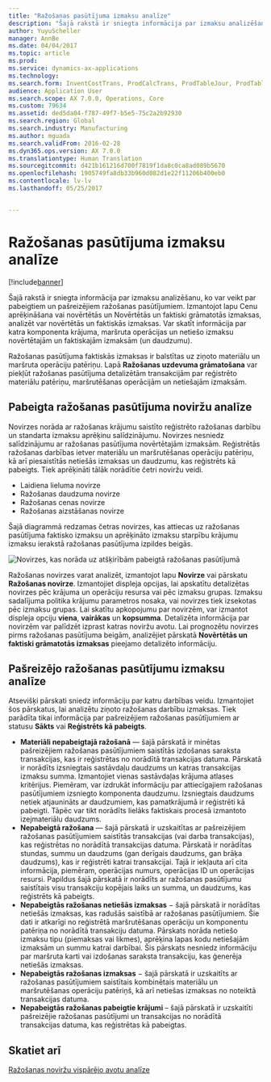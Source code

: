 ```yaml
---
title: "Ražošanas pasūtījuma izmaksu analīze"
description: "Šajā rakstā ir sniegta informācija par izmaksu analizēšanu, ko var veikt par pabeigtiem un pašreizējiem ražošanas pasūtījumiem. Izmantojot lapu Cenu aprēķināšana vai novērtētās un Novērtētās un faktiski grāmatotās izmaksas, analizēt var novērtētās un faktiskās izmaksas. Var skatīt informācija par katra komponenta krājuma, maršruta operācijas un netiešo izmaksu novērtētajām un faktiskajām izmaksām (un daudzumu)."
author: YuyuScheller
manager: AnnBe
ms.date: 04/04/2017
ms.topic: article
ms.prod: 
ms.service: dynamics-ax-applications
ms.technology: 
ms.search.form: InventCostTrans, ProdCalcTrans, ProdTableJour, ProdTableListPage
audience: Application User
ms.search.scope: AX 7.0.0, Operations, Core
ms.custom: 79634
ms.assetid: ded5da04-f787-49f7-b5e5-75c2a2b92930
ms.search.region: Global
ms.search.industry: Manufacturing
ms.author: mguada
ms.search.validFrom: 2016-02-28
ms.dyn365.ops.version: AX 7.0.0
ms.translationtype: Human Translation
ms.sourcegitcommit: d421b161216d700f7819f1da8c0ca8ad089b5670
ms.openlocfilehash: 1905749fa8db33b960d082d1e22f11206b400eb0
ms.contentlocale: lv-lv
ms.lasthandoff: 05/25/2017


---
```


# <a name="production-order-cost-analysis"></a>Ražošanas pasūtījuma izmaksu analīze

[!include[banner](../includes/banner.md)]


Šajā rakstā ir sniegta informācija par izmaksu analizēšanu, ko var veikt par pabeigtiem un pašreizējiem ražošanas pasūtījumiem. Izmantojot lapu Cenu aprēķināšana vai novērtētās un Novērtētās un faktiski grāmatotās izmaksas, analizēt var novērtētās un faktiskās izmaksas. Var skatīt informācija par katra komponenta krājuma, maršruta operācijas un netiešo izmaksu novērtētajām un faktiskajām izmaksām (un daudzumu).

Ražošanas pasūtījuma faktiskās izmaksas ir balstītas uz ziņoto materiālu un maršruta operāciju patēriņu. Lapā **Ražošanas uzdevuma grāmatošana** var piekļūt ražošanas pasūtījuma detalizētām transakcijām par reģistrēto materiālu patēriņu, maršrutēšanas operācijām un netiešajām izmaksām.

## <a name="variance-analysis-for-a-completed-production-order"></a>Pabeigta ražošanas pasūtījuma noviržu analīze
Novirzes norāda ar ražošanas krājumu saistīto reģistrēto ražošanas darbību un standarta izmaksu aprēķinu salīdzinājumu. Novirzes nesniedz salīdzinājumu ar ražošanas pasūtījuma novērtētajām izmaksām. Reģistrētās ražošanas darbības ietver materiālu un maršrutēšanas operāciju patēriņu, kā arī piesaistītās netiešās izmaksas un daudzumu, kas reģistrēts kā pabeigts. Tiek aprēķināti tālāk norādītie četri noviržu veidi.

-   Laidiena lieluma novirze
-   Ražošanas daudzuma novirze
-   Ražošanas cenas novirze
-   Ražošanas aizstāšanas novirze

Šajā diagrammā redzamas četras novirzes, kas attiecas uz ražošanas pasūtījuma faktisko izmaksu un aprēķināto izmaksu starpību krājumu izmaksu ierakstā ražošanas pasūtījuma izpildes beigās. 

![Novirzes, kas norāda uz atšķirībām pabeigtā ražošanas pasūtījumā](./media/control.jpg) 

Ražošanas novirzes varat analizēt, izmantojot lapu **Novirze** vai pārskatu **Ražošanas novirze**. Izmantojiet displeja opcijas, lai apskatītu detalizētas novirzes pēc krājuma un operāciju resursa vai pēc izmaksu grupas. Izmaksu sadalījuma politika krājumu parametros nosaka, vai novirzes tiek izsekotas pēc izmaksu grupas. Lai skatītu apkopojumu par novirzēm, var izmantot displeja opciju **viena**, **vairākas** un **kopsumma**. Detalizēta informācija par novirzēm var palīdzēt izprast katras noviržu avotu. Lai prognozētu novirzes pirms ražošanas pasūtījuma beigām, analizējiet pārskatā **Novērtētās un faktiski grāmatotās izmaksas** pieejamo detalizēto informāciju.

## <a name="cost-analysis-for-current-production-orders"></a>Pašreizējo ražošanas pasūtījumu izmaksu analīze
Atsevišķi pārskati sniedz informāciju par katru darbības veidu. Izmantojiet šos pārskatus, lai analizētu ziņoto ražošanas darbību izmaksas. Tiek parādīta tikai informācija par pašreizējiem ražošanas pasūtījumiem ar statusu **Sākts** vai **Reģistrēts kā pabeigts**.

-   **Materiāli nepabeigtajā ražošanā** — šajā pārskatā ir minētas pašreizējiem ražošanas pasūtījumiem saistītās izdošanas saraksta transakcijas, kas ir reģistrētas no norādītā transakcijas datuma. Pārskatā ir norādīts izsniegtais sastāvdaļu daudzums un katras transakcijas izmaksu summa. Izmantojiet vienas sastāvdaļas krājuma atlases kritērijus. Piemēram, var izdrukāt informāciju par attiecīgajiem ražošanas pasūtījumiem izsniegto komponenta daudzumu. Izsniegtais daudzums netiek atjaunināts ar daudzumiem, kas pamatkrājumā ir reģistrēti kā pabeigti. Tāpēc var tikt norādīts lielāks faktiskais procesā izmantoto izejmateriālu daudzums.
-   **Nepabeigtā ražošana** — šajā pārskatā ir uzskaitītas ar pašreizējiem ražošanas pasūtījumiem saistītās transakcijas (vai darba transakcijas), kas reģistrētas no norādītā transakcijas datuma. Pārskatā ir norādītas stundas, summu un daudzums (gan derīgais daudzums, gan brāķa daudzums), kas ir reģistrēti katrai transakcijai. Tajā ir iekļauta arī cita informācija, piemēram, operācijas numurs, operācijas ID un operācijas resursi. Papildus šajā pārskatā ir norādīts ar ražošanas pasūtījumu saistītais visu transakciju kopējais laiks un summa, un daudzums, kas reģistrēts kā pabeigts.
-   **Nepabeigtās ražošanas netiešās izmaksas** − šajā pārskatā ir norādītas netiešās izmaksas, kas radušās saistībā ar ražošanas pasūtījumiem. Šie dati ir atkarīgi no reģistrētā maršrutēšanas operāciju un komponentu patēriņa no norādītā transakciju datuma. Pārskats norāda netiešo izmaksu tipu (piemaksas vai likmes), aprēķina lapas kodu netiešajām izmaksām un summu katrai darbībai. Šis pārskats nesniedz informāciju par maršruta karti vai izdošanas saraksta transakciju, kas ģenerēja netiešās izmaksas.
-   **Nepabeigtās ražošanas izmaksas** − šajā pārskatā ir uzskaitīts ar ražošanas pasūtījumiem saistītais kombinētais materiālu un maršrutēšanas operāciju patēriņš, kā arī netiešas izmaksas no noteiktā transakcijas datuma.
-   **Nepabeigtās ražošanas pabeigtie krājumi** – šajā pārskatā ir uzskaitīti pašreizējie ražošanas pasūtījumi un transakcijas no norādītā transakcijas datuma, kas reģistrētas kā pabeigtas.


<a name="see-also"></a>Skatiet arī
--------

[Ražošanas noviržu vispārējo avotu analīze](common-sources-of-production-variances.md)




